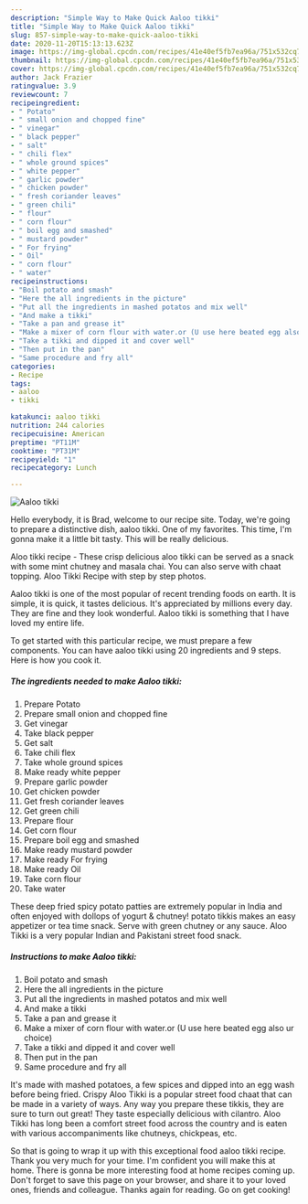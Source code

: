 ```yaml
---
description: "Simple Way to Make Quick Aaloo tikki"
title: "Simple Way to Make Quick Aaloo tikki"
slug: 857-simple-way-to-make-quick-aaloo-tikki
date: 2020-11-20T15:13:13.623Z
image: https://img-global.cpcdn.com/recipes/41e40ef5fb7ea96a/751x532cq70/aaloo-tikki-recipe-main-photo.jpg
thumbnail: https://img-global.cpcdn.com/recipes/41e40ef5fb7ea96a/751x532cq70/aaloo-tikki-recipe-main-photo.jpg
cover: https://img-global.cpcdn.com/recipes/41e40ef5fb7ea96a/751x532cq70/aaloo-tikki-recipe-main-photo.jpg
author: Jack Frazier
ratingvalue: 3.9
reviewcount: 7
recipeingredient:
- " Potato"
- " small onion and chopped fine"
- " vinegar"
- " black pepper"
- " salt"
- " chili flex"
- " whole ground spices"
- " white pepper"
- " garlic powder"
- " chicken powder"
- " fresh coriander leaves"
- " green chili"
- " flour"
- " corn flour"
- " boil egg and smashed"
- " mustard powder"
- " For frying"
- " Oil"
- " corn flour"
- " water"
recipeinstructions:
- "Boil potato and smash"
- "Here the all ingredients in the picture"
- "Put all the ingredients in mashed potatos and mix well"
- "And make a tikki"
- "Take a pan and grease it"
- "Make a mixer of corn flour with water.or (U use here beated egg also ur choice)"
- "Take a tikki and dipped it and cover well"
- "Then put in the pan"
- "Same procedure and fry all"
categories:
- Recipe
tags:
- aaloo
- tikki

katakunci: aaloo tikki 
nutrition: 244 calories
recipecuisine: American
preptime: "PT11M"
cooktime: "PT31M"
recipeyield: "1"
recipecategory: Lunch

---
```



![Aaloo tikki](https://img-global.cpcdn.com/recipes/41e40ef5fb7ea96a/751x532cq70/aaloo-tikki-recipe-main-photo.jpg)

Hello everybody, it is Brad, welcome to our recipe site. Today, we're going to prepare a distinctive dish, aaloo tikki. One of my favorites. This time, I'm gonna make it a little bit tasty. This will be really delicious.

Aloo tikki recipe - These crisp delicious aloo tikki can be served as a snack with some mint chutney and masala chai. You can also serve with chaat topping. Aloo Tikki Recipe with step by step photos.

Aaloo tikki is one of the most popular of recent trending foods on earth. It is simple, it is quick, it tastes delicious. It's appreciated by millions every day. They are fine and they look wonderful. Aaloo tikki is something that I have loved my entire life.


To get started with this particular recipe, we must prepare a few components. You can have aaloo tikki using 20 ingredients and 9 steps. Here is how you cook it.

<!--inarticleads1-->

##### The ingredients needed to make Aaloo tikki:

1. Prepare  Potato
1. Prepare  small onion and chopped fine
1. Get  vinegar
1. Take  black pepper
1. Get  salt
1. Take  chili flex
1. Take  whole ground spices
1. Make ready  white pepper
1. Prepare  garlic powder
1. Get  chicken powder
1. Get  fresh coriander leaves
1. Get  green chili
1. Prepare  flour
1. Get  corn flour
1. Prepare  boil egg and smashed
1. Make ready  mustard powder
1. Make ready  For frying
1. Make ready  Oil
1. Take  corn flour
1. Take  water


These deep fried spicy potato patties are extremely popular in India and often enjoyed with dollops of yogurt &amp; chutney! potato tikkis makes an easy appetizer or tea time snack. Serve with green chutney or any sauce. Aloo Tikki is a very popular Indian and Pakistani street food snack. 

<!--inarticleads2-->

##### Instructions to make Aaloo tikki:

1. Boil potato and smash
1. Here the all ingredients in the picture
1. Put all the ingredients in mashed potatos and mix well
1. And make a tikki
1. Take a pan and grease it
1. Make a mixer of corn flour with water.or (U use here beated egg also ur choice)
1. Take a tikki and dipped it and cover well
1. Then put in the pan
1. Same procedure and fry all


It&#39;s made with mashed potatoes, a few spices and dipped into an egg wash before being fried. Crispy Aloo Tikki is a popular street food chaat that can be made in a variety of ways. Any way you prepare these tikkis, they are sure to turn out great! They taste especially delicious with cilantro. Aloo Tikki has long been a comfort street food across the country and is eaten with various accompaniments like chutneys, chickpeas, etc. 

So that is going to wrap it up with this exceptional food aaloo tikki recipe. Thank you very much for your time. I'm confident you will make this at home. There is gonna be more interesting food at home recipes coming up. Don't forget to save this page on your browser, and share it to your loved ones, friends and colleague. Thanks again for reading. Go on get cooking!
